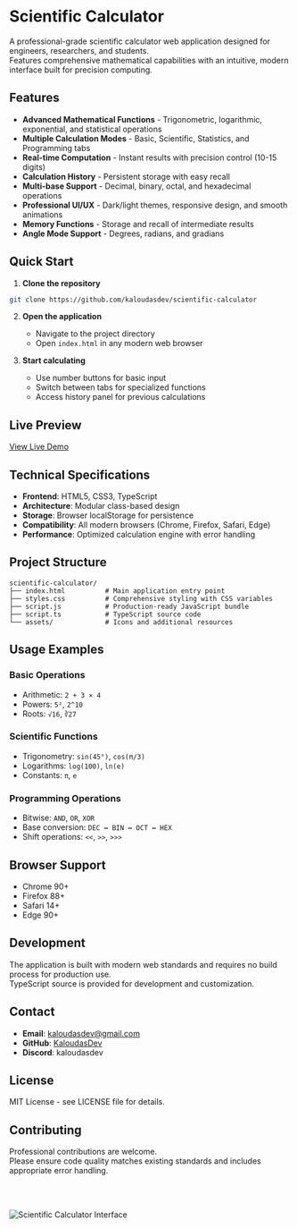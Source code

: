 # Scientific Calculator

A professional-grade scientific calculator web application designed for engineers, researchers, and students.  
Features comprehensive mathematical capabilities with an intuitive, modern interface built for precision computing.

## Features

- **Advanced Mathematical Functions** - Trigonometric, logarithmic, exponential, and statistical operations
- **Multiple Calculation Modes** - Basic, Scientific, Statistics, and Programming tabs
- **Real-time Computation** - Instant results with precision control (10-15 digits)
- **Calculation History** - Persistent storage with easy recall
- **Multi-base Support** - Decimal, binary, octal, and hexadecimal operations
- **Professional UI/UX** - Dark/light themes, responsive design, and smooth animations
- **Memory Functions** - Storage and recall of intermediate results
- **Angle Mode Support** - Degrees, radians, and gradians

## Quick Start

1. **Clone the repository**
```bash
git clone https://github.com/kaloudasdev/scientific-calculator
```

2. **Open the application**
   - Navigate to the project directory
   - Open `index.html` in any modern web browser

3. **Start calculating**
   - Use number buttons for basic input
   - Switch between tabs for specialized functions
   - Access history panel for previous calculations

## Live Preview

[View Live Demo](https://kaloudasdev.github.io/scientific-calculator)

## Technical Specifications

- **Frontend**: HTML5, CSS3, TypeScript
- **Architecture**: Modular class-based design
- **Storage**: Browser localStorage for persistence
- **Compatibility**: All modern browsers (Chrome, Firefox, Safari, Edge)
- **Performance**: Optimized calculation engine with error handling

## Project Structure

```
scientific-calculator/
├── index.html          # Main application entry point
├── styles.css          # Comprehensive styling with CSS variables
├── script.js           # Production-ready JavaScript bundle
├── script.ts           # TypeScript source code
└── assets/             # Icons and additional resources
```

## Usage Examples

### Basic Operations
- Arithmetic: `2 + 3 × 4`
- Powers: `5²`, `2^10`
- Roots: `√16`, `∛27`

### Scientific Functions
- Trigonometry: `sin(45°)`, `cos(π/3)`
- Logarithms: `log(100)`, `ln(e)`
- Constants: `π`, `e`

### Programming Operations
- Bitwise: `AND`, `OR`, `XOR`
- Base conversion: `DEC ↔ BIN ↔ OCT ↔ HEX`
- Shift operations: `<<`, `>>`, `>>>`

## Browser Support

- Chrome 90+
- Firefox 88+
- Safari 14+
- Edge 90+

## Development

The application is built with modern web standards and requires no build process for production use.  
TypeScript source is provided for development and customization.

## Contact

- **Email**: kaloudasdev@gmail.com
- **GitHub**: [KaloudasDev](https://github.com/KaloudasDev)
- **Discord**: kaloudasdev

## License

MIT License - see LICENSE file for details.

## Contributing

Professional contributions are welcome.  
Please ensure code quality matches existing standards and includes appropriate error handling.

<br>
<br>

![Scientific Calculator Interface](https://i.imgur.com/Ai6tIBm.png)
